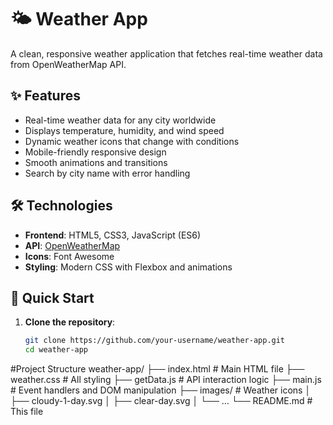 # 🌤️ Weather App

A clean, responsive weather application that fetches real-time weather data from OpenWeatherMap API.

## ✨ Features

- Real-time weather data for any city worldwide
- Displays temperature, humidity, and wind speed
- Dynamic weather icons that change with conditions
- Mobile-friendly responsive design
- Smooth animations and transitions
- Search by city name with error handling

## 🛠️ Technologies

- **Frontend**: HTML5, CSS3, JavaScript (ES6)
- **API**: [OpenWeatherMap](https://openweathermap.org/)
- **Icons**: Font Awesome
- **Styling**: Modern CSS with Flexbox and animations

## 🚀 Quick Start

1. **Clone the repository**:
   ```bash
   git clone https://github.com/your-username/weather-app.git
   cd weather-app
   ```

#Project Structure
weather-app/
├── index.html # Main HTML file
├── weather.css # All styling
├── getData.js # API interaction logic
├── main.js # Event handlers and DOM manipulation
├── images/ # Weather icons
│ ├── cloudy-1-day.svg
│ ├── clear-day.svg
│ └── ...
└── README.md # This file
